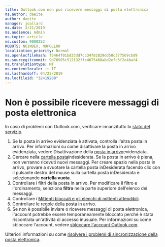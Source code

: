 ```yaml
---
title: Outlook.com non può ricevere messaggi di posta elettronica
ms.author: daeite
author: daeite
manager: joallard
ms.date: 3/21/2019
ms.audience: Admin
ms.topic: article
ms.custom: 9000252
ROBOTS: NOINDEX, NOFOLLOW
localization_priority: Normal
ms.openlocfilehash: f5464f01bd33dd7cc34f02829dd50c377569cbd9
ms.sourcegitcommit: 9d78905c512192ffc4675468abd2efc5f2e4baf4
ms.translationtype: MT
ms.contentlocale: it-IT
ms.lasthandoff: 04/23/2019
ms.locfileid: "32419288"
---
```

# <a name="cant-receive-email"></a>Non è possibile ricevere messaggi di posta elettronica

In caso di problemi con Outlook.com, verificare innanzitutto lo [stato del servizio](https://go.microsoft.com/fwlink/p/?linkid=837482).

1. Se la posta in arrivo evidenziata è attivata, controlla l'altra posta in arrivo. Per informazioni su come disattivare la posta in arrivo evidenziata, vedere Disattivazione della [posta in arrivo](https://support.office.com/article/f714d94d-9e63-4217-9ccb-6cb2986aa1b2)evidenziata.
1. Cercare nella [cartella posta](https://outlook.live.com/mail/junkemail)indesiderata. Se la posta in arrivo è piena, non verranno ricevuti nuovi messaggi. Per creare spazio nella posta in arrivo, provare a svuotare la cartella posta inDesiderata facendo clic con il pulsante destro del mouse sulla cartella posta inDesiderata e selezionando **cartella vuota**.
1. Controllare i filtri della posta in arrivo. Per modificare il filtro e l'ordinamento, seleziona **filtro** nella parte superiore dell'elenco dei messaggi.
1. Controllare i [Mittenti bloccati e gli elenchi di mittenti attendibili](https://outlook.live.com/mail/options/mail/junkEmail).
1. Controllare le [regole della posta in arrivo](https://outlook.live.com/mail/options/mail/rules).
1. Se non è possibile inviare o ricevere messaggi di posta elettronica, l'account potrebbe essere temporaneamente bloccato perché è stata riscontrata un'attività di accesso inusuale. Per informazioni su come sbloccare l'account, vedere [sbloccare l'account Outlook.com](https://support.office.com/article/f4ad2701-d166-4d8b-8a6a-9af2a1f8a4c4).

Ulteriori informazioni su come [risolvere i problemi di sincronizzazione della posta elettronica](https://support.office.com/article/d39e3341-8d79-4bf1-b3c7-ded602233642).